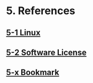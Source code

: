 # 5. References
## [5-1 Linux](5-References/5-1-linux.md)
## [5-2 Software License](5-References/5-2-license.md)
## [5-x Bookmark](5-References/5-x-bookmark.md)
